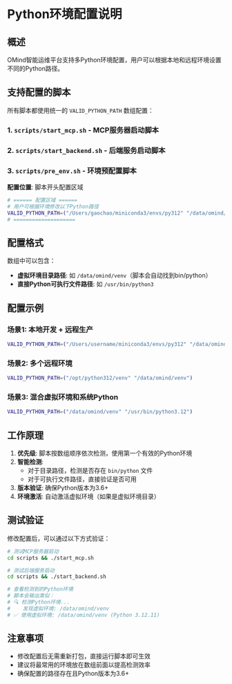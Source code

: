 # Python环境配置说明

## 概述
OMind智能运维平台支持多Python环境配置，用户可以根据本地和远程环境设置不同的Python路径。

## 支持配置的脚本

所有脚本都使用统一的 `VALID_PYTHON_PATH` 数组配置：

### 1. `scripts/start_mcp.sh` - MCP服务器启动脚本
### 2. `scripts/start_backend.sh` - 后端服务启动脚本  
### 3. `scripts/pre_env.sh` - 环境预配置脚本

**配置位置**: 脚本开头配置区域
```bash
# ====== 配置区域 ======
# 用户可根据环境修改以下Python路径
VALID_PYTHON_PATH=("/Users/gaochao/miniconda3/envs/py312" "/data/omind/venv")
# ====================
```

## 配置格式

数组中可以包含：
- **虚拟环境目录路径**: 如 `/data/omind/venv`（脚本会自动找到bin/python）
- **直接Python可执行文件路径**: 如 `/usr/bin/python3`

## 配置示例

### 场景1: 本地开发 + 远程生产
```bash
VALID_PYTHON_PATH=("/Users/username/miniconda3/envs/py312" "/data/omind/venv")
```

### 场景2: 多个远程环境
```bash
VALID_PYTHON_PATH=("/opt/python312/venv" "/data/omind/venv")
```

### 场景3: 混合虚拟环境和系统Python
```bash
VALID_PYTHON_PATH=("/data/omind/venv" "/usr/bin/python3.12")
```

## 工作原理

1. **优先级**: 脚本按数组顺序依次检测，使用第一个有效的Python环境
2. **智能检测**: 
   - 对于目录路径，检测是否存在 `bin/python` 文件
   - 对于可执行文件路径，直接验证是否可用
3. **版本验证**: 确保Python版本为3.6+
4. **环境激活**: 自动激活虚拟环境（如果是虚拟环境目录）

## 测试验证

修改配置后，可以通过以下方式验证：

```bash
# 测试MCP服务器启动
cd scripts && ./start_mcp.sh

# 测试后端服务启动  
cd scripts && ./start_backend.sh

# 查看检测到的Python环境
# 脚本会输出类似：
# 🔍 检测Python环境...
#    发现虚拟环境: /data/omind/venv
# ✅ 使用虚拟环境: /data/omind/venv (Python 3.12.11)
```

## 注意事项

- 修改配置后无需重新打包，直接运行脚本即可生效
- 建议将最常用的环境放在数组前面以提高检测效率
- 确保配置的路径存在且Python版本为3.6+